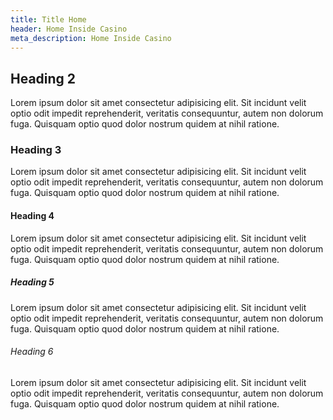 ```yaml
---
title: Title Home
header: Home Inside Casino
meta_description: Home Inside Casino
---
```


## Heading 2
Lorem ipsum dolor sit amet consectetur adipisicing elit. Sit incidunt velit optio odit impedit reprehenderit, veritatis consequuntur, autem non dolorum fuga. Quisquam optio quod dolor nostrum quidem at nihil ratione.

### Heading 3
Lorem ipsum dolor sit amet consectetur adipisicing elit. Sit incidunt velit optio odit impedit reprehenderit, veritatis consequuntur, autem non dolorum fuga. Quisquam optio quod dolor nostrum quidem at nihil ratione.

#### Heading 4
Lorem ipsum dolor sit amet consectetur adipisicing elit. Sit incidunt velit optio odit impedit reprehenderit, veritatis consequuntur, autem non dolorum fuga. Quisquam optio quod dolor nostrum quidem at nihil ratione.

##### Heading 5
Lorem ipsum dolor sit amet consectetur adipisicing elit. Sit incidunt velit optio odit impedit reprehenderit, veritatis consequuntur, autem non dolorum fuga. Quisquam optio quod dolor nostrum quidem at nihil ratione.

###### Heading 6
Lorem ipsum dolor sit amet consectetur adipisicing elit. Sit incidunt velit optio odit impedit reprehenderit, veritatis consequuntur, autem non dolorum fuga. Quisquam optio quod dolor nostrum quidem at nihil ratione.


